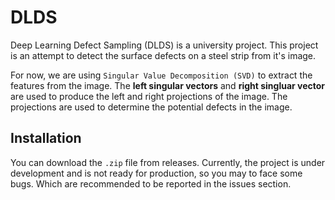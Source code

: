 # DLDS

Deep Learning Defect Sampling (DLDS) is a university project. This project is an attempt to detect the surface defects on a steel strip from it's image.

For now, we are using `Singular Value Decomposition (SVD)` to extract the features from the image. The **left singular vectors** and **right singluar vector** are used to produce the left and right projections of the image. The projections are used to determine the potential defects in the image.

## Installation

You can download the `.zip` file from releases. Currently, the project is under development and is not ready for production, so you may to face some bugs. Which are recommended to be reported in the issues section.
